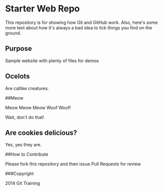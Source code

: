 # Starter Web Repo

This repository is for showing how Git and GitHub work.  Also, here's some more text about how it's always a bad idea to lick things you find on the ground.

## Purpose

Sample website with plenty of files for demos

## Ocelots

Are catlike creatures.

##Meow

Meow Meow Meow Woof Woof!

Wait, don't do that!

## Are cookies delicious?

Yes, yes they are.

##How to Contribute

Please fork this repository and then issue Pull Requests for review

###Copyright

2014 Git Training